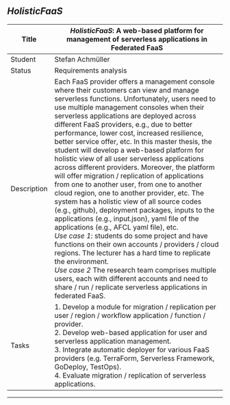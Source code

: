 ## *HolisticFaaS*

| Title | ***HolisticFaaS*: A web-based platform for management of serverless applications in Federated FaaS** |
| ----- | ----- | 
| Student | Stefan Achmüller | 
| Status | Requirements analysis | 
| Description |  Each FaaS provider offers a management console where their customers can view and manage serverless functions. Unfortunately, users need to use multiple management consoles when their serverless applications are deployed across different FaaS providers, e.g., due to better performance, lower cost, increased resilience, better service offer, etc. In this master thesis, the student will develop a web-based platform for holistic view of all user serverless applications across different providers. Moreover, the platform will offer migration / replication of applications from one to another user, from one to another cloud region, one to another provider, etc. The system has a holistic view of all source codes (e.g., github), deployment packages, inputs to the applications (e.g., input.json), yaml file of the applications (e.g., AFCL yaml file), etc. <br> *Use case 1*: students do some project and have functions on their own accounts / providers / cloud regions. The lecturer has a hard time to replicate the environment. <br> *Use case 2* The research team comprises multiple users, each with different accounts and need to share / run / replicate serverless applications in federated FaaS.|
|Tasks| 1. Develop a module for migration / replication per user / region / workflow application / function / provider. <br> 2. Develop web-based application for user and serverless application management. <br> 3. Integrate automatic deployer for various FaaS providers (e.g. TerraForm, Serverless Framework, GoDeploy, TestOps).<br> 4. Evaluate migration / replication of serverless applications.|
---